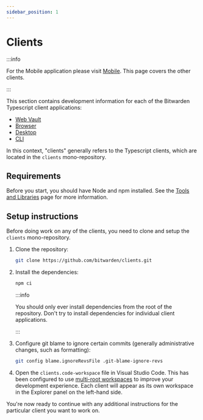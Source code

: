 ```yaml
---
sidebar_position: 1
---
```


# Clients

:::info

For the Mobile application please visit [Mobile](mobile). This page covers the other clients.

:::

This section contains development information for each of the Bitwarden Typescript client
applications:

- [Web Vault](./web-vault)
- [Browser](./browser)
- [Desktop](./desktop)
- [CLI](./cli)

In this context, "clients" generally refers to the Typescript clients, which are located in the
`clients` mono-repository.

## Requirements

Before you start, you should have Node and npm installed. See the [Tools and Libraries](../tools)
page for more information.

## Setup instructions

Before doing work on any of the clients, you need to clone and setup the `clients` mono-repository.

1.  Clone the repository:

    ```bash
    git clone https://github.com/bitwarden/clients.git
    ```

2.  Install the dependencies:

    ```bash
    npm ci
    ```

    :::info

    You should only ever install dependencies from the root of the repository. Don't try to install
    dependencies for individual client applications.

    :::

3.  Configure git blame to ignore certain commits (generally administrative changes, such as
    formatting):

    ```bash
    git config blame.ignoreRevsFile .git-blame-ignore-revs
    ```

4.  Open the `clients.code-workspace` file in Visual Studio Code. This has been configured to use
    [multi-root workspaces](https://code.visualstudio.com/docs/editor/multi-root-workspaces) to
    improve your development experience. Each client will appear as its own workspace in the
    Explorer panel on the left-hand side.

You're now ready to continue with any additional instructions for the particular client you want to
work on.
